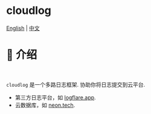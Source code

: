 # cloudlog
[English](README.md) | [中文](README_ZH.md)
# 📖 介绍
<br />

`cloudlog` 是一个多路日志框架. 协助你将日志提交到云平台.

- 第三方日志平台，如  [logflare.app](https://logflare.app).
- 云数据库，如 [neon.tech](https://neon.tech).